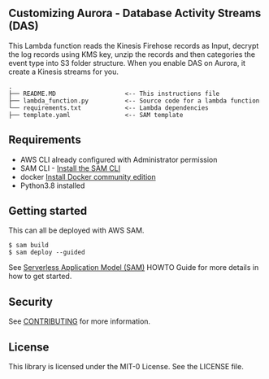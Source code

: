 ## Customizing Aurora - Database Activity Streams (DAS)  
This Lambda function reads the Kinesis Firehose records as Input, decrypt the log records using KMS key, unzip the records and then categories the event type into S3 folder structure. When you enable DAS on Aurora, it create a Kinesis streams for you. 

```
.
├── README.MD                   <-- This instructions file
├── lambda_function.py          <-- Source code for a lambda function
└── requirements.txt            <-- Lambda dependencies
├── template.yaml               <-- SAM template
```

## Requirements 
* AWS CLI already configured with Administrator permission
* SAM CLI - [Install the SAM CLI](https://docs.aws.amazon.com/serverless-application-model/latest/developerguide/serverless-sam-cli-install.html)
* docker [Install Docker community edition](https://hub.docker.com/search/?type=edition&offering=community)
* Python3.8 installed

## Getting started
This can all be deployed with AWS SAM.
```
$ sam build  
$ sam deploy --guided
```

See [Serverless Application Model (SAM)](https://github.com/aws/serverless-application-model/blob/master/HOWTO.md) HOWTO Guide for more details in how to get started.

## Security

See [CONTRIBUTING](CONTRIBUTING.md#security-issue-notifications) for more information.

## License

This library is licensed under the MIT-0 License. See the LICENSE file.

